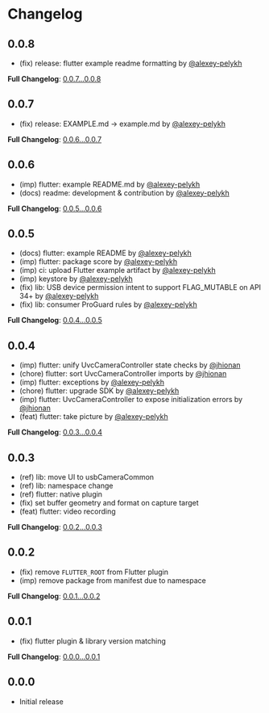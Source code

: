 # Changelog

## 0.0.8

* (fix) release: flutter example readme formatting by [@alexey-pelykh](https://github.com/alexey-pelykh)

**Full Changelog**: [0.0.7…0.0.8](https://github.com/alexey-pelykh/UVCCamera/compare/0.0.7...0.0.8)

## 0.0.7

* (fix) release: EXAMPLE.md -> example.md by [@alexey-pelykh](https://github.com/alexey-pelykh)

**Full Changelog**: [0.0.6…0.0.7](https://github.com/alexey-pelykh/UVCCamera/compare/0.0.6...0.0.7)

## 0.0.6

* (imp) flutter: example README.md by [@alexey-pelykh](https://github.com/alexey-pelykh)
* (docs) readme: development & contribution by [@alexey-pelykh](https://github.com/alexey-pelykh)

**Full Changelog**: [0.0.5…0.0.6](https://github.com/alexey-pelykh/UVCCamera/compare/0.0.5...0.0.6)

## 0.0.5

* (docs) flutter: example README by [@alexey-pelykh](https://github.com/alexey-pelykh)
* (imp) flutter: package score by [@alexey-pelykh](https://github.com/alexey-pelykh)
* (imp) ci: upload Flutter example artifact by [@alexey-pelykh](https://github.com/alexey-pelykh)
* (imp) keystore by [@alexey-pelykh](https://github.com/alexey-pelykh)
* (fix) lib: USB device permission intent to support FLAG_MUTABLE on API 34+ by [@alexey-pelykh](https://github.com/alexey-pelykh)
* (fix) lib: consumer ProGuard rules by [@alexey-pelykh](https://github.com/alexey-pelykh)

**Full Changelog**: [0.0.4…0.0.5](https://github.com/alexey-pelykh/UVCCamera/compare/0.0.4...0.0.5)

## 0.0.4

* (imp) flutter: unify UvcCameraController state checks by [@jhionan](https://github.com/jhionan)
* (chore) flutter: sort UvcCameraController imports by [@jhionan](https://github.com/jhionan)
* (imp) flutter: exceptions by [@alexey-pelykh](https://github.com/alexey-pelykh)
* (chore) flutter: upgrade SDK by [@alexey-pelykh](https://github.com/alexey-pelykh)
* (imp) flutter: UvcCameraController to expose initialization errors by [@jhionan](https://github.com/jhionan)
* (feat) flutter: take picture by [@alexey-pelykh](https://github.com/alexey-pelykh)

**Full Changelog**: [0.0.3…0.0.4](https://github.com/alexey-pelykh/UVCCamera/compare/0.0.3...0.0.4)

## 0.0.3

* (ref) lib: move UI to usbCameraCommon
* (ref) lib: namespace change
* (ref) flutter: native plugin
* (fix) set buffer geometry and format on capture target
* (feat) flutter: video recording

**Full Changelog**: [0.0.2…0.0.3](https://github.com/alexey-pelykh/UVCCamera/compare/0.0.2...0.0.3)

## 0.0.2

* (fix) remove `FLUTTER_ROOT` from Flutter plugin
* (imp) remove package from manifest due to namespace

**Full Changelog**: [0.0.1…0.0.2](https://github.com/alexey-pelykh/UVCCamera/compare/0.0.1...0.0.2)

## 0.0.1

* (fix) flutter plugin & library version matching

**Full Changelog**: [0.0.0…0.0.1](https://github.com/alexey-pelykh/UVCCamera/compare/0.0.0...0.0.1)

## 0.0.0

* Initial release
